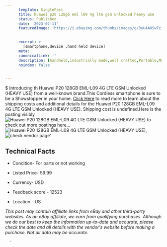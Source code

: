 ```yaml
---
      template: SinglePost
      title: huawei p20 128gb eml l09 4g lte gsm unlocked heavy use 
      status: Published
      date: '2023-02-11'
      featuredImage: 'https://i.ebayimg.com/thumbs/images/g/3yUAAOSw7zJi87Ss/s-l225.jpg'
       

      excerpt: >-
        [smartphone,device ,hand held device]
      meta:
      canonicalLink: ''
      description: [handheld,industrially made,well crafted,Portable,Mobile,Compact,Convenient,Lightweight,Maneuverable,Man-portable,Miniature,Carriable,Hand-held,Light,Holdable,Transportable,Mobile device,Pocket-sized,On-the-go,Wireless,Cordless,Compact size,Convenient size, smartphone,device ,hand held device]
      noindex: false
      

---
```

$
      Introducing th Huawei P20 128GB EML-L09 4G LTE GSM Unlocked (HEAVY USE) from a well-known brand.This Cordless smartphone is sure to be a Showstopper in your home. [Click Here](https://www.ebay.com/itm/275418333248?hash=item4020364040%3Ag%3A3yUAAOSw7zJi87Ss&mkevt=1&mkcid=1&mkrid=711-53200-19255-0&campid=%253CePNCampaignId%253E&customid=%253CreferenceId%253E&toolid=10049) to read more to learn about the shipping costs and additional details for the Huawei P20 128GB EML-L09 4G LTE GSM Unlocked (HEAVY USE). Shipping cost is undefined.Here is the posting visibly ![Huawei P20 128GB EML-L09 4G LTE GSM Unlocked (HEAVY USE)](https://i.ebayimg.com/thumbs/images/g/3yUAAOSw7zJi87Ss/s-l225.jpg) to check out more postings here... ![Huawei P20 128GB EML-L09 4G LTE GSM Unlocked (HEAVY USE)](https://i.ebayimg.com/images/g/3yUAAOSw7zJi87Ss/s-l1600.jpg), ![check vendor page](https://origin-galleryplus.ebayimg.com/ws/web/275418333248_2_0_1/225x225.jpg,https://origin-galleryplus.ebayimg.com/ws/web/275418333248_3_0_1/225x225.jpg,https://origin-galleryplus.ebayimg.com/ws/web/275418333248_4_0_1/225x225.jpg,https://origin-galleryplus.ebayimg.com/ws/web/275418333248_5_0_1/225x225.jpg)'

      

 ## Technical Facts 



     
      

 - Condition- For parts or not working 


      

 - Listed Price- 59.99 


      

 - Currency- USD 


      

 - Feedback score - 12523 


      

 - Location - US 


      
      

 *_This post may contain affiliate links from eBay and other third-party websites. As an eBay affiliate, we earn from qualifying purchases. Although we do our best to keep the information up-to-date and accurate, please check the date and all details with the vendor's website before making a purchase. Not all data may be accurate._*




      -
